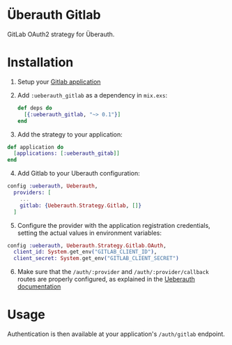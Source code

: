 # Überauth Gitlab
GitLab OAuth2 strategy for Überauth.

# Installation

1. Setup your [Gitlab application](http://docs.gitlab.com/ce/integration/oauth_provider.html)
2. Add `:ueberauth_gitlab` as a dependency in `mix.exs`:

    ```elixir
    def deps do
      [{:ueberauth_gitlab, "~> 0.1"}]
    end
    ```

3. Add the strategy to your application:

  ```elixir
  def application do
    [applications: [:ueberauth_gitab]]
  end
  ```

4. Add Gitlab to your Uberauth configuration:

  ```elixir
  config :ueberauth, Ueberauth,
    providers: [
      ...
      gitlab: {Ueberauth.Strategy.Gitlab, []}
    ]
  ```

5. Configure the provider with the application registration credentials, setting the actual values in environment variables:

  ```elixir
  config :ueberauth, Ueberauth.Strategy.Gitlab.OAuth,
    client_id: System.get_env("GITLAB_CLIENT_ID"),
    client_secret: System.get_env("GITLAB_CLIENT_SECRET")
  ```

6. Make sure that the `/auth/:provider` and `/auth/:provider/callback` routes are properly configured, as explained in the [Ueberauth documentation](https://github.com/ueberauth/ueberauth/blob/master/README.md)

# Usage

Authentication is then available at your application's `/auth/gitlab` endpoint.
